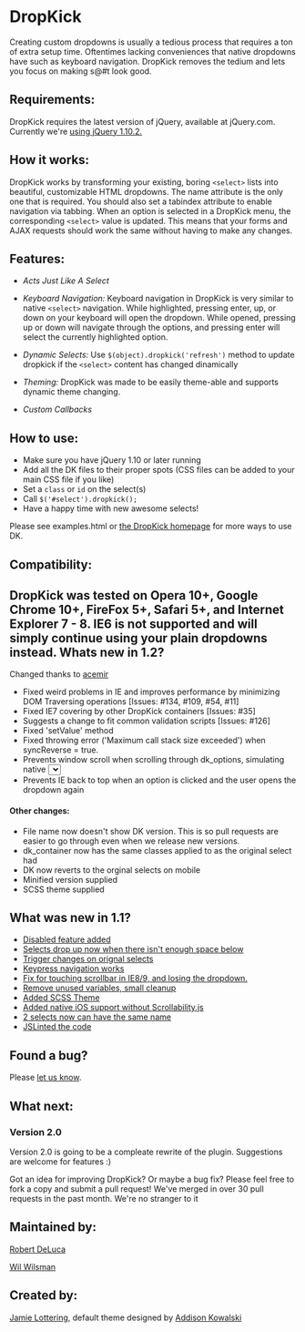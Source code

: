 DropKick
=
Creating custom dropdowns is usually a tedious process that requires a ton of extra setup time. Oftentimes lacking conveniences that native dropdowns have such as keyboard navigation. DropKick removes the tedium and lets you focus on making s@#t look good.

Requirements:
-
DropKick requires the latest version of jQuery, available at jQuery.com. Currently we're [using jQuery 1.10.2.](http://blog.jquery.com/2013/07/03/jquery-1-10-2-and-2-0-3-released/)

How it works:
-
DropKick works by transforming your existing, boring `<select>` lists into beautiful, customizable HTML dropdowns. The name attribute is the only one that is required. You should also set a tabindex attribute to enable navigation via tabbing.
When an option is selected in a DropKick menu, the corresponding `<select>` value is updated. This means that your forms and AJAX requests should work the same without having to make any changes.

Features:
-
* *Acts Just Like A Select*
* *Keyboard Navigation:*
   Keyboard navigation in DropKick is very similar to native `<select>` navigation.
   While highlighted, pressing enter, up, or down on your keyboard will open the dropdown.
   While opened, pressing up or down will navigate through the options, and pressing enter will select the currently highlighted option.

* *Dynamic Selects:*
 Use `$(object).dropkick('refresh')` method to update dropkick if the `<select>` content has changed dinamically

* *Theming:* 
  DropKick was made to be easily theme-able and supports dynamic theme changing.

* *Custom Callbacks*

How to use:
-
* Make sure you have jQuery 1.10 or later running
* Add all the DK files to their proper spots (CSS files can be added to your main CSS file if you like)
* Set a `class` or `id` on the select(s)
* Call `$('#select').dropkick();`
* Have a happy time with new awesome selects!

Please see examples.html or [the DropKick homepage](http://robdel12.github.com/DropKick/) for more ways to use DK.


Compatibility:
-
DropKick was tested on Opera 10+, Google Chrome 10+, FireFox 5+, Safari 5+, and Internet Explorer 7 - 8. IE6 is not supported and will simply continue using your plain dropdowns instead.
Whats new in 1.2?
-
Changed thanks to [acemir](https://github.com/acemir)
* Fixed weird problems in IE and improves performance by minimizing DOM Traversing operations [Issues: #134, #109, #54, #11]
* Fixed IE7 covering by other DropKick containers [Issues: #35]
* Suggests a change to fit common validation scripts [Issues: #126]
* Fixed 'setValue' method
* Fixed throwing error ('Maximum call stack size exceeded') when syncReverse = true.
* Prevents window scroll when scrolling through dk_options, simulating native <select> behaviour.
* Prevents IE back to top when an option is clicked and the user opens the dropdown again

#### Other changes:

* File name now doesn't show DK version. This is so pull requests are easier to go through even when we release new versions.
* dk_container now has the same classes applied to as the original select had
* DK now reverts to the orginal selects on mobile
* Minified version supplied
* SCSS theme supplied

What was new in 1.1?
-
* [Disabled feature added](https://github.com/Robdel12/DropKick/pull/133)
* [Selects drop up now when there isn't enough space below](https://github.com/Robdel12/DropKick/pull/135)
* [Trigger changes on orignal selects](https://github.com/Robdel12/DropKick/pull/22)
* [Keypress navigation works](https://github.com/Robdel12/DropKick/pull/67)
* [Fix for touching scrollbar in IE8/9, and losing the dropdown.](https://github.com/Robdel12/DropKick/pull/31)
* [Remove unused variables, small cleanup](https://github.com/Robdel12/DropKick/pull/23)
* [Added SCSS Theme](https://github.com/Robdel12/DropKick/pull/55)
* [Added native iOS support without Scrollability.js](https://github.com/Robdel12/DropKick/pull/123)
* [2 selects now can have the same name](https://github.com/Robdel12/DropKick/pull/93)
* [JSLinted the code](https://github.com/Robdel12/DropKick/commit/9698ac29c50ad537b41e743aac121cb7b8e1216c)

Found a bug? 
-
Please [let us know](https://github.com/robdel12/DropKick/issues).

What next: 
-
### Version 2.0
Version 2.0 is going to be a compleate rewrite of the plugin. Suggestions are welcome for features :)

Got an idea for improving DropKick? Or maybe a bug fix? Please feel free to fork a copy and submit a pull request! We've merged in over 30 pull requests in the past month. We're no stranger to it

Maintained by:
-
[Robert DeLuca](http://twitter.com/robdel12)

[Wil Wilsman](http://twitter.com/wwilsman)

Created by:
-
[Jamie Lottering](http://twitter.com/jamielottering), default theme designed by [Addison Kowalski](http://twitter.com/addisonkowalski)
